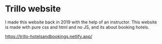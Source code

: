 # Trillo website

I made this website back in 2019 with the help of an instructor. This website is made with pure css and html and no JS, and its about booking hotels.

https://trillo-hotelsandbookings.netlify.app/

